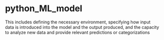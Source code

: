 # python_ML_model
This includes defining the necessary environment, specifying how input data is introduced into the model and the output produced, and the capacity to analyze new data and provide relevant predictions or categorizations
